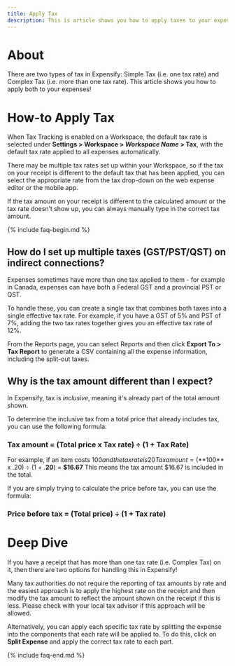 ```yaml
---
title: Apply Tax
description: This is article shows you how to apply taxes to your expenses!
---
```


<!-- The lines above are required by Jekyll to process the .md file -->

# About

There are two types of tax in Expensify: Simple Tax (i.e. one tax rate) and Complex Tax (i.e. more than one tax rate). This article shows you how to apply both to your expenses!


# How-to Apply Tax

When Tax Tracking is enabled on a Workspace, the default tax rate is selected under **Settings > Workspace > _Workspace Name_ > Tax**, with the default tax rate applied to all expenses automatically. 

There may be multiple tax rates set up within your Workspace, so if the tax on your receipt is different to the default tax that has been applied, you can select the appropriate rate from the tax drop-down on the web expense editor or the mobile app. 

If the tax amount on your receipt is different to the calculated amount or the tax rate doesn’t show up, you can always manually type in the correct tax amount.


{% include faq-begin.md %}

## How do I set up multiple taxes (GST/PST/QST) on indirect connections?
Expenses sometimes have more than one tax applied to them - for example in Canada, expenses can have both a Federal GST and a provincial PST or QST. 

To handle these, you can create a single tax that combines both taxes into a single effective tax rate. For example, if you have a GST of 5% and PST of 7%, adding the two tax rates together gives you an effective tax rate of 12%.

From the Reports page, you can select Reports and then click **Export To > Tax Report** to generate a CSV containing all the expense information, including the split-out taxes.

## Why is the tax amount different than I expect?

In Expensify, tax is *inclusive*, meaning it's already part of the total amount shown.

To determine the inclusive tax from a total price that already includes tax, you can use the following formula:

### **Tax amount = (Total price x Tax rate) ÷ (1 + Tax Rate)**

For example, if an item costs $100  and the tax rate is 20%:
Tax amount = (**$100** x .20) ÷ (1 + .**20**) = **$16.67**
This means the tax amount $16.67 is included in the total.

If you are simply trying to calculate the price before tax, you can use the formula: 

### **Price before tax = (Total price) ÷ (1 + Tax rate)**

# Deep Dive

If you have a receipt that has more than one tax rate (i.e. Complex Tax) on it, then there are two options for handling this in Expensify!

Many tax authorities do not require the reporting of tax amounts by rate and the easiest approach is to apply the highest rate on the receipt and then modify the tax amount to reflect the amount shown on the receipt if this is less. Please check with your local tax advisor if this approach will be allowed.

Alternatively, you can apply each specific tax rate by splitting the expense into the components that each rate will be applied to. To do this, click on **Split Expense** and apply the correct tax rate to each part.

{% include faq-end.md %}
